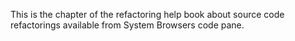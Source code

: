 This is the chapter of the refactoring help book about source code refactorings available from System Browsers code pane.